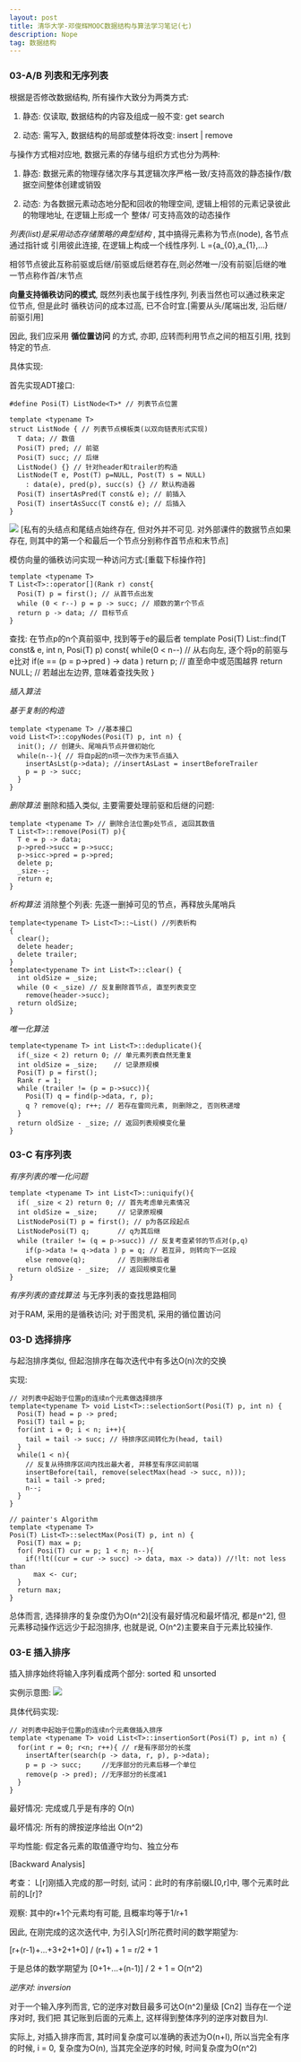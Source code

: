 ```yaml
---
layout: post
title: 清华大学-邓俊辉MOOC数据结构与算法学习笔记(七)
description: Nope
tag: 数据结构
---
```


### 03-A/B 列表和无序列表

根据是否修改数据结构, 所有操作大致分为两类方式:
1) 静态: 仅读取, 数据结构的内容及组成一般不变: get search

2) 动态: 需写入, 数据结构的局部或整体将改变: insert | remove

与操作方式相对应地, 数据元素的存储与组织方式也分为两种:
1) 静态: 数据元素的物理存储次序与其逻辑次序严格一致/支持高效的静态操作/数据空间整体创建或销毁

2) 动态: 为各数据元素动态地分配和回收的物理空间, 逻辑上相邻的元素记录彼此的物理地址, 在逻辑上形成一个
整体/ 可支持高效的动态操作

*列表(list)是采用动态存储策略的典型结构* , 其中搞得元素称为节点(node), 各节点通过指针或
引用彼此连接, 在逻辑上构成一个线性序列.
L ={a_{0},a_{1},...}

相邻节点彼此互称前驱或后继/前驱或后继若存在,则必然唯一/没有前驱|后继的唯一节点称作首/末节点

**向量支持循秩访问的模式**, 既然列表也属于线性序列, 列表当然也可以通过秩来定位节点, 但是此时
循秩访问的成本过高, 已不合时宜.[需要从头/尾端出发, 沿后继/前驱引用]

因此, 我们应采用 **循位置访问** 的方式, 亦即, 应转而利用节点之间的相互引用, 找到特定的节点.

具体实现:

首先实现ADT接口:
```
#define Posi(T) ListNode<T>* // 列表节点位置

template <typename T>
struct ListNode { // 列表节点模板类(以双向链表形式实现)
  T data; // 数值
  Posi(T) pred; // 前驱
  Posi(T) succ; // 后继
  ListNode() {} // 针对header和trailer的构造
  ListNode(T e, Post(T) p=NULL, Post(T) s = NULL)
    : data(e), pred(p), succ(s) {} // 默认构造器
  Posi(T) insertAsPred(T const& e); // 前插入
  Posi(T) insertAsSucc(T const& e); // 后插入
}
```

![](/images/post_image/列表可视化.png)
[私有的头结点和尾结点始终存在, 但对外并不可见. 对外部课件的数据节点如果存在,
则其中的第一个和最后一个节点分别称作首节点和末节点]

模仿向量的循秩访问实现一种访问方式:[重载下标操作符]
```
template <typename T>
T List<T>::operator[](Rank r) const{
  Posi(T) p = first(); // 从首节点出发
  while (0 < r--) p = p -> succ; // 顺数的第r个节点
  return p -> data; // 目标节点
}
```

查找: 在节点p的n个真前驱中, 找到等于e的最后者
template <typename T>
Posi(T) List<T>::find(T const& e, int n, Posi(T) p) const{
  while(0 < n--) // 从右向左, 逐个将p的前驱与e比对
    if(e == (p = p->pred ) -> data ) return p; // 直至命中或范围越界
  return NULL; // 若越出左边界, 意味着查找失败
}

*插入算法*

*基于复制的构造*
```
template <typename T> //基本接口
void List<T>::copyNodes(Posi(T) p, int n) {
  init(); // 创建头、尾哨兵节点并做初始化
  while(n--){ // 将自p起的n项一次作为末节点插入
    insertAsLst(p->data); //insertAsLast = insertBeforeTrailer
    p = p -> succ;
  }
}
```

*删除算法*
删除和插入类似, 主要需要处理前驱和后继的问题:
```
template <typename T> // 删除合法位置p处节点, 返回其数值
T List<T>::remove(Posi(T) p){
  T e = p -> data;
  p->pred->succ = p->succ;
  p->sicc->pred = p->pred;
  delete p;
  _size--;
  return e;
}

```

*析构算法*
消除整个列表: 先逐一删掉可见的节点，再释放头尾哨兵
```
template<typename T> List<T>::~List() //列表析构
{
  clear();
  delete header;
  delete trailer;
}
template<typename T> int List<T>::clear() {
  int oldSize = _size;
  while (0 < _size) // 反复删除首节点, 直至列表变空
    remove(header->succ);
  return oldSize;
}

```

*唯一化算法*
```
template<typename T> int List<T>::deduplicate(){
  if(_size < 2) return 0; // 单元素列表自然无重复
  int oldSize = _size;    // 记录原规模
  Posi(T) p = first();
  Rank r = 1;
  while (trailer != (p = p->succ)){
    Posi(T) q = find(p->data, r, p);
    q ? remove(q); r++; // 若存在雷同元素, 则删除之, 否则秩递增
  }
  return oldSize - _size; // 返回列表规模变化量
}

```

### 03-C 有序列表

*有序列表的唯一化问题*
```
template <typename T> int List<T>::uniquify(){
  if( _size < 2) return 0; // 首先考虑单元素情况
  int oldSize = _size;     // 记录原规模
  ListNodePosi(T) p = first(); // p为各区段起点
  ListNodePosi(T) q;       // q为其后继
  while (trailer != (q = p->succ)) // 反复考查紧邻的节点对(p,q)
    if(p->data != q->data ) p = q; // 若互异, 则转向下一区段
    else remove(q);        // 否则删除后者
  return oldSize - _size;  // 返回规模变化量
}
```

*有序列表的查找算法*
与无序列表的查找思路相同

对于RAM, 采用的是循秩访问; 对于图灵机, 采用的循位置访问

### 03-D 选择排序
与起泡排序类似, 但起泡排序在每次迭代中有多达O(n)次的交换

实现:

```
// 对列表中起始于位置p的连续n个元素做选择排序
template<typename T> void List<T>::selectionSort(Posi(T) p, int n) {
  Posi(T) head = p -> pred;
  Posi(T) tail = p;
  for(int i = 0; i < n; i++){
    tail = tail -> succ; // 待排序区间转化为(head, tail)
  }
  while(1 < n){
    // 反复从待排序区间内找出最大者, 并移至有序区间前端
    insertBefore(tail, remove(selectMax(head -> succ, n)));
    tail = tail -> pred;
    n--;
  }
}

// painter's Algorithm
template <typename T>
Posi(T) List<T>::selectMax(Posi(T) p, int n) {
  Posi(T) max = p;
  for( Posi(T) cur = p; 1 < n; n--){
    if(!lt((cur = cur -> succ) -> data, max -> data)) //!lt: not less than
      max <- cur;
  }
  return max;
}

```

总体而言, 选择排序的复杂度仍为O(n^2)[没有最好情况和最坏情况, 都是n^2], 但元素移动操作远远少于起泡排序, 也就是说,
O(n^2)主要来自于元素比较操作.

### 03-E 插入排序
插入排序始终将输入序列看成两个部分: sorted 和 unsorted

实例示意图:
![](/images/post_image/插入排序实例.png)

具体代码实现:
```
// 对列表中起始于位置p的连续n个元素做插入排序
template <typename T> void List<T>::insertionSort(Posi(T) p, int n) {
  for(int r = 0; r<n; r++){ // r是有序部分的长度
    insertAfter(search(p -> data, r, p), p->data);
    p = p -> succ;     //无序部分的元素后移一个单位
    remove(p -> pred); //无序部分的长度减1
  }
}
```

最好情况: 完成或几乎是有序的 O(n)

最坏情况: 所有的牌按逆序给出 O(n^2)

平均性能: 假定各元素的取值遵守均匀、独立分布

[Backward Analysis]

考查： L[r]刚插入完成的那一时刻, 试问：此时的有序前缀L[0,r]中, 哪个元素时此前的L[r]?

观察:  其中的r+1个元素均有可能, 且概率均等于1/r+1

因此, 在刚完成的这次迭代中, 为引入S[r]所花费时间的数学期望为:

[r+(r-1)+...+3+2+1+0] / (r+1) + 1 = r/2 + 1

于是总体的数学期望为 [0+1+...+(n-1)] / 2 + 1 = O(n^2)

*逆序对: inversion*

对于一个输入序列而言, 它的逆序对数目最多可达O(n^2)量级 [Cn2] 当存在一个逆序对时, 我们把
其记账到后面的元素上, 这样得到整体序列的逆序对数目为I.

实际上, 对插入排序而言, 其时间复杂度可以准确的表述为O(n+I), 所以当完全有序的时候, i = 0,
复杂度为O(n), 当其完全逆序的时候, 时间复杂度为O(n^2)
